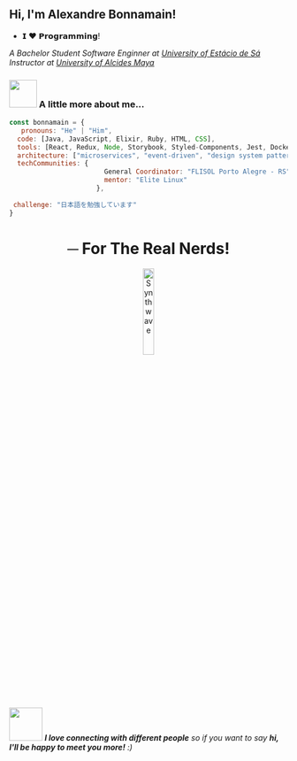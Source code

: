 <h2> Hi, I'm Alexandre Bonnamain!</h2>

- 𝗜 ❤️ 𝗣𝗿𝗼𝗴𝗿𝗮𝗺𝗺𝗶𝗻𝗴!

<p><em>A Bachelor Student Software Enginner at <a href="https://estacio.br/">University of Estácio de Sá</a></br>Instructor at <a href="https://alcidesmaya.edu.br/">University of Alcides Maya</a></em></p>



### <img src="https://media.giphy.com/media/VgCDAzcKvsR6OM0uWg/giphy.gif" width="50"> A little more about me...  

```javascript
const bonnamain = {
   pronouns: "He" | "Him",
  code: [Java, JavaScript, Elixir, Ruby, HTML, CSS],
  tools: [React, Redux, Node, Storybook, Styled-Components, Jest, Docker],
  architecture: ["microservices", "event-driven", "design system pattern"],
  techCommunities: {
                        General Coordinator: "FLISOL Porto Alegre - RS",
                        mentor: "Elite Linux"
                      },
                      
 challenge: "日本語を勉強しています"
}
```
<h1 align="center">─ For The Real Nerds!</h1> 

<p align="center"><img src="https://i.imgur.com/AJX6CYh.png" alt="Synthwave" width="20%"><p>
  
  
<img src="https://media.giphy.com/media/LnQjpWaON8nhr21vNW/giphy.gif" width="60"> <em><b>I love connecting with different people</b> so if you want to say <b>hi, I'll be happy to meet you more!</b> :)</em>
  
  
  
  

<!---
Bonnamain/Bonnamain is a ✨ special ✨ repository because its `README.md` (this file) appears on your GitHub profile.
You can click the Preview link to take a look at your changes.
--->

